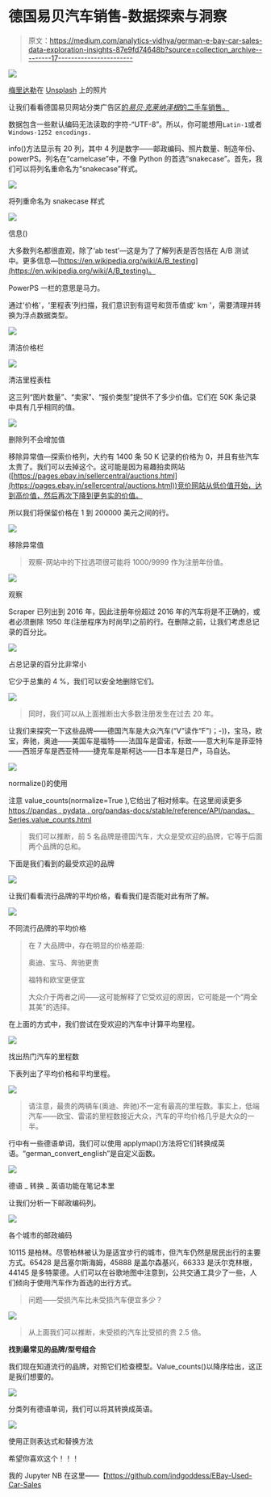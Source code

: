 # 德国易贝汽车销售-数据探索与洞察

> 原文：<https://medium.com/analytics-vidhya/german-e-bay-car-sales-data-exploration-insights-87e9fd74648b?source=collection_archive---------17----------------------->

![](img/670c19ba3391910aa794dc2db8a183b0.png)

[梅里达勒](https://unsplash.com/@meric?utm_source=medium&utm_medium=referral)在 [Unsplash](https://unsplash.com?utm_source=medium&utm_medium=referral) 上的照片

让我们看看德国易贝网站分类广告区[的*易贝·克莱纳泽根*的二手车销售。](https://en.wikipedia.org/wiki/Classified_advertising)

数据包含一些默认编码无法读取的字符-“UTF-8”。所以，你可能想用`Latin-1`或者`Windows-1252 encodings.`

info()方法显示有 20 列，其中 4 列是数字——邮政编码、照片数量、制造年份、powerPS。列名在“camelcase”中，不像 Python 的首选“snakecase”。首先，我们可以将列名重命名为“snakecase”样式。

![](img/bf8ba75a4235566de3eda57a7cba4a7c.png)

将列重命名为 snakecase 样式

![](img/d12978dfef04889acf85fbe37812e1d4.png)

信息()

大多数列名都很直观，除了‘ab test’—这是为了了解列表是否包括在 A/B 测试中。更多信息—[https://en.wikipedia.org/wiki/A/B_testing](https://en.wikipedia.org/wiki/A/B_testing)。

PowerPS 一栏的意思是马力。

通过'价格'，'里程表'列扫描，我们意识到有逗号和货币值或' km '，需要清理并转换为浮点数据类型。

![](img/cff27e7b37dbfaf316a3615d3994cd6e.png)

清洁价格栏

![](img/a5023bf089315d281417f91441001cd6.png)

清洁里程表柱

这三列“图片数量”、“卖家”、“报价类型”提供不了多少价值。它们在 50K 条记录中具有几乎相同的值。

![](img/eb34c75e3a4e3fe54b623d2e22d8677a.png)

删除列不会增加值

移除异常值—探索价格列，大约有 1400 条 50 K 记录的价格为 0，并且有些汽车太贵了。我们可以去掉这个。这可能是因为易趣拍卖网站([https://pages.ebay.in/sellercentral/auctions.html](https://pages.ebay.in/sellercentral/auctions.html))竞价网站从低价值开始，达到高价值，然后再次下降到更务实的价值。

所以我们将保留价格在 1 到 200000 美元之间的行。

![](img/060b323f4a2f21ce903844cae17970a8.png)

移除异常值

> 观察-网站中的下拉选项很可能将 1000/9999 作为注册年份值。

![](img/1d85538157b07527bc2961432d67ee31.png)

观察

Scraper 已列出到 2016 年，因此注册年份超过 2016 年的汽车将是不正确的，或者必须删除 1950 年(注册程序为时尚早)之前的行。在删除之前，让我们考虑总记录的百分比。

![](img/73abe015a090d64debfe4f2232b1d0b1.png)

占总记录的百分比非常小

它少于总集的 4 %，我们可以安全地删除它们。

![](img/1f8050b5b8ade66c3f983b5b9e3873bf.png)

> 同时，我们可以从上面推断出大多数注册发生在过去 20 年。

让我们来探究一下这些品牌——德国汽车是大众汽车(“V”读作“F”)；-))，宝马，欧宝，奔驰，奥迪——美国车是福特——法国车是雷诺，标致——意大利车是菲亚特——西班牙车是西亚特——捷克车是斯柯达——日本车是日产，马自达。

![](img/86dcd92f08792860e8f385de8c649519.png)

normalize()的使用

注意 value_counts(normalize=True ),它给出了相对频率。在这里阅读更多[https://pandas . pydata . org/pandas-docs/stable/reference/API/pandas。Series.value_counts.html](https://pandas.pydata.org/pandas-docs/stable/reference/api/pandas.Series.value_counts.html)

> 我们可以推断，前 5 名品牌是德国汽车，大众是受欢迎的品牌，它等于后面两个品牌的总和。

下面是我们看到的最受欢迎的品牌

![](img/28569aff442c7f00f4a7fab9489e296a.png)

让我们看看流行品牌的平均价格，看看我们是否能对此有所了解。

![](img/c323e959e8c1bd7db5322803541f4f4b.png)

不同流行品牌的平均价格

> 在 7 大品牌中，存在明显的价格差距:
> 
> 奥迪、宝马、奔驰更贵
> 
> 福特和欧宝更便宜
> 
> 大众介于两者之间——这可能解释了它受欢迎的原因，它可能是一个“两全其美”的选择。

在上面的方式中，我们尝试在受欢迎的汽车中计算平均里程。

![](img/6742216d59dc8d4e56f874c2641d0942.png)

找出热门汽车的里程数

下表列出了平均价格和平均里程。

![](img/a44fd59a9adee9039a89eab490800854.png)

> 请注意，最贵的两辆车(奥迪、奔驰)不一定有最高的里程数。事实上，低端汽车——欧宝、雷诺的里程数接近大众，汽车的平均价格几乎是大众的一半。

行中有一些德语单词，我们可以使用 applymap()方法将它们转换成英语。“german_convert_english”是自定义函数。

![](img/9cad2f209af54bf1aea11ff559ab9671.png)

德语 _ 转换 _ 英语功能在笔记本里

让我们分析一下邮政编码列。

![](img/5d9adc1f3f95f5f6e493241def4a6e3f.png)

各个城市的邮政编码

10115 是柏林。尽管柏林被认为是适宜步行的城市，但汽车仍然是居民出行的主要方式。65428 是吕塞尔斯海姆，45888 是盖尔森基兴，66333 是沃尔克林根，44145 是多特蒙德。人们可以在谷歌地图中注意到，公共交通工具少了一些，人们倾向于使用汽车作为首选的出行方式。

> 问题——受损汽车比未受损汽车便宜多少？

![](img/8e5fdb9aed9879ffd45e7abd082e2d92.png)

> 从上面我们可以推断，未受损的汽车比受损的贵 2.5 倍。

**找到最常见的品牌/型号组合**

我们现在知道流行的品牌，对照它们检查模型。Value_counts()以降序给出，这正是我们想要的。

![](img/6d4358b45143717cbf7eb87ccf101cdf.png)

分类列有德语单词，我们可以将其转换成英语。

![](img/b936252fd277c14a2ea20f3139af7ccc.png)

使用正则表达式和替换方法

希望你喜欢这个！！！

我的 Jupyter NB 在这里——【https://github.com/indgoddess/EBay-Used-Car-Sales 